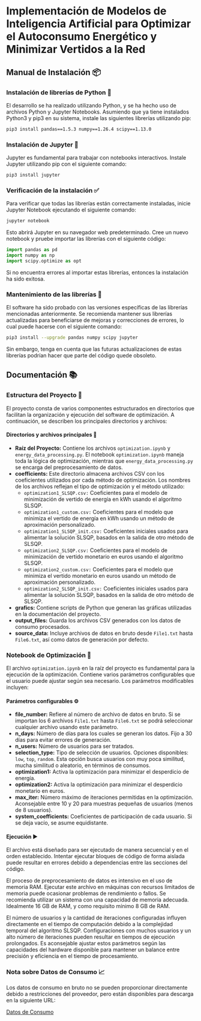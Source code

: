 
# Implementación de Modelos de Inteligencia Artificial para Optimizar el Autoconsumo Energético y Minimizar Vertidos a la Red

## Manual de Instalación 📦

### Instalación de librerías de Python 🐍

El desarrollo se ha realizado utilizando Python, y se ha hecho uso de archivos Python y Jupyter Notebooks. Asumiendo que ya tiene instalados Python3 y pip3 en su sistema, instale las siguientes librerías utilizando pip:

```bash
pip3 install pandas==1.5.3 numpy==1.26.4 scipy==1.13.0
```

### Instalación de Jupyter 📓

Jupyter es fundamental para trabajar con notebooks interactivos. Instale Jupyter utilizando pip con el siguiente comando:

```bash
pip3 install jupyter
```

### Verificación de la instalación ✅

Para verificar que todas las librerías están correctamente instaladas, inicie Jupyter Notebook ejecutando el siguiente comando:

```bash
jupyter notebook
```

Esto abrirá Jupyter en su navegador web predeterminado. Cree un nuevo notebook y pruebe importar las librerías con el siguiente código:

```python
import pandas as pd
import numpy as np
import scipy.optimize as opt
```

Si no encuentra errores al importar estas librerías, entonces la instalación ha sido exitosa.

### Mantenimiento de las librerías 🔄

El software ha sido probado con las versiones específicas de las librerías mencionadas anteriormente. Se recomienda mantener sus librerías actualizadas para beneficiarse de mejoras y correcciones de errores, lo cual puede hacerse con el siguiente comando:

```bash
pip3 install --upgrade pandas numpy scipy jupyter
```

Sin embargo, tenga en cuenta que las futuras actualizaciones de estas librerías podrían hacer que parte del código quede obsoleto.

## Documentación 📚

### Estructura del Proyecto 📁

El proyecto consta de varios componentes estructurados en directorios que facilitan la organización y ejecución del software de optimización. A continuación, se describen los principales directorios y archivos:

#### Directorios y archivos principales 📂

- **Raíz del Proyecto:** Contiene los archivos `optimization.ipynb` y `energy_data_processing.py`. El notebook `optimization.ipynb` maneja toda la lógica de optimización, mientras que `energy_data_processing.py` se encarga del preprocesamiento de datos.
- **coefficients:** Este directorio almacena archivos CSV con los coeficientes utilizados por cada método de optimización. Los nombres de los archivos reflejan el tipo de optimización y el método utilizado:
    - `optimization1_SLSQP.csv:` Coeficientes para el modelo de minimización de vertido de energía en kWh usando el algoritmo SLSQP.
    - `optimization1_custom.csv:` Coeficientes para el modelo que minimiza el vertido de energía en kWh usando un método de aproximación personalizado.
    - `optimization1_SLSQP_init.csv:` Coeficientes iniciales usados para alimentar la solución SLSQP, basados en la salida de otro método de SLSQP.
    - `optimization2_SLSQP.csv:` Coeficientes para el modelo de minimización de vertido monetario en euros usando el algoritmo SLSQP.
    - `optimization2_custom.csv:` Coeficientes para el modelo que minimiza el vertido monetario en euros usando un método de aproximación personalizado.
    - `optimization2_SLSQP_init.csv:` Coeficientes iniciales usados para alimentar la solución SLSQP, basados en la salida de otro método de SLSQP.
- **grafics:** Contiene scripts de Python que generan las gráficas utilizadas en la documentación del proyecto.
- **output_files:** Guarda los archivos CSV generados con los datos de consumo procesados.
- **source_data:** Incluye archivos de datos en bruto desde `File1.txt` hasta `File6.txt`, así como datos de generación por defecto.

### Notebook de Optimización 🔧

El archivo `optimization.ipynb` en la raíz del proyecto es fundamental para la ejecución de la optimización. Contiene varios parámetros configurables que el usuario puede ajustar según sea necesario. Los parámetros modificables incluyen:

#### Parámetros configurables ⚙️

- **file_number:** Refiere al número de archivo de datos en bruto. Si se importan los 6 archivos `File1.txt` hasta `File6.txt` se podrá seleccionar cualquier archivo usando este parámetro.
- **n_days:** Número de días para los cuales se generan los datos. Fijo a 30 días para evitar errores de generación.
- **n_users:** Número de usuarios para ser tratados.
- **selection_type:** Tipo de selección de usuarios. Opciones disponibles: `low`, `top`, `random`. Esta opción busca usuarios con muy poca similitud, mucha similitud o aleatorio, en términos de consumos.
- **optimization1:** Activa la optimización para minimizar el desperdicio de energía.
- **optimization2:** Activa la optimización para minimizar el desperdicio monetario en euros.
- **max_iter:** Número máximo de iteraciones permitidas en la optimización. Aconsejable entre 10 y 20 para muestras pequeñas de usuarios (menos de 8 usuarios).
- **system_coefficients:** Coeficientes de participación de cada usuario. Si se deja vacío, se asume equidistante.

#### Ejecución ▶️

El archivo está diseñado para ser ejecutado de manera secuencial y en el orden establecido. Intentar ejecutar bloques de código de forma aislada puede resultar en errores debido a dependencias entre las secciones del código.

El proceso de preprocesamiento de datos es intensivo en el uso de memoria RAM. Ejecutar este archivo en máquinas con recursos limitados de memoria puede ocasionar problemas de rendimiento o fallos. Se recomienda utilizar un sistema con una capacidad de memoria adecuada. Idealmente 16 GB de RAM, y como requisito mínimo 8 GB de RAM.

El número de usuarios y la cantidad de iteraciones configuradas influyen directamente en el tiempo de computación debido a la complejidad temporal del algoritmo SLSQP. Configuraciones con muchos usuarios y un alto número de iteraciones pueden resultar en tiempos de ejecución prolongados. Es aconsejable ajustar estos parámetros según las capacidades del hardware disponible para mantener un balance entre precisión y eficiencia en el tiempo de procesamiento.

### Nota sobre Datos de Consumo 📈

Los datos de consumo en bruto no se pueden proporcionar directamente debido a restricciones del proveedor, pero están disponibles para descarga en la siguiente URL:

[Datos de Consumo](https://www.ucd.ie/issda/data/commissionforenergyregulationcer/)

